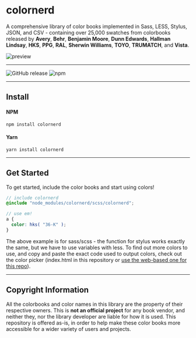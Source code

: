 # colornerd

A comprehensive library of color books implemented in Sass, LESS, Stylus, JSON, and CSV - containing over 25,000 swatches from colorbooks released by **Avery**, **Behr**, **Benjamin Moore**, **Dunn Edwards**, **Hallman Lindsay**, **HKS**, **PPG**, **RAL**, **Sherwin Williams**, **TOYO**, **TRUMATCH**, and **Vista**.

![preview](video_v2.gif)

*****

![GitHub release](https://img.shields.io/github/release/jpederson/colornerd.svg?label=github) ![npm](https://img.shields.io/npm/v/colornerd.svg)

*****

## Install

#### NPM

```shell
npm install colornerd
```

#### Yarn

```shell
yarn install colornerd
```

*****

## Get Started

To get started, include the color books and start using colors! 

```scss
// include colornerd
@include "node_modules/colornerd/scss/colornerd";

// use em!
a {
  color: hks( "36-K" );
}

```

The above example is for sass/scss - the function for stylus works exactly the same, but we have to use variables with less. To find out more colors to use, and copy and paste the exact code used to output colors, check out the color picker (index.html in this repository or [use the web-based one for this repo](https://jpederson.com/colornerd/)).

*****

## Copyright Information

All the colorbooks and color names in this library are the property of their respective owners. This is **not an official project** for any book vendor, and neither they, nor the library developer are liable for how it is used. This repository is offered as-is, in order to help make these color books more accessible for a wider variety of users and projects.

